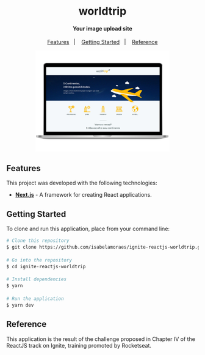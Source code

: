 <h1 align="center">
  worldtrip
</h1>

<h4 align="center">
  Your image upload site
</h4>

<p align="center">
  <a href="#features">Features</a>&nbsp;&nbsp;&nbsp;|&nbsp;&nbsp;&nbsp;
  <a href="#getting-started">Getting Started</a>&nbsp;&nbsp;&nbsp;|&nbsp;&nbsp;&nbsp;
  <a href="#reference">Reference</a>
</p>

<p align="center">
  <img alt="Application Demo" src="https://github.com/isabelamoraes/ignite-reactjs-worldtrip/blob/main/demo/web.jpg?raw=true" width="70%">
</p>

## Features

This project was developed with the following technologies:

- **[Next.js](https://nextjs.org/)** - A framework for creating React applications.

## Getting Started

To clone and run this application, place from your command line:

```bash
# Clone this repository
$ git clone https://github.com/isabelamoraes/ignite-reactjs-worldtrip.git

# Go into the repository
$ cd ignite-reactjs-worldtrip

# Install dependencies
$ yarn

# Run the application
$ yarn dev

```

## Reference

This application is the result of the challenge proposed in Chapter IV of the ReactJS track on Ignite, training promoted by Rocketseat.
